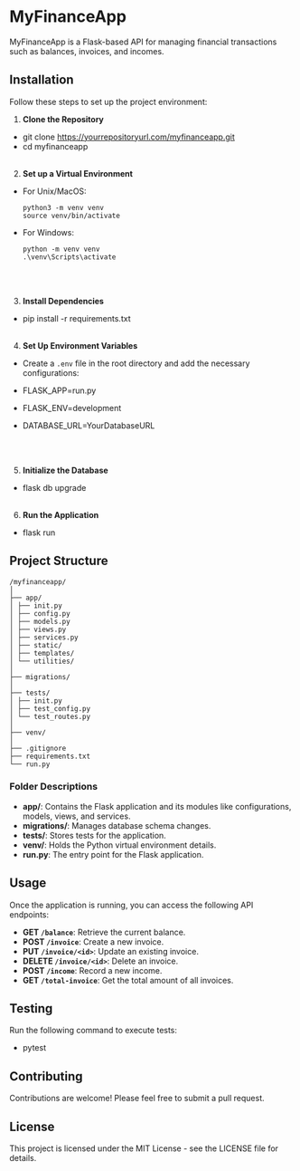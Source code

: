 # MyFinanceApp

MyFinanceApp is a Flask-based API for managing financial transactions such as balances, invoices, and incomes.

## Installation

Follow these steps to set up the project environment:

1. **Clone the Repository**

- git clone https://yourrepositoryurl.com/myfinanceapp.git
- cd myfinanceapp
  <br><br>

2. **Set up a Virtual Environment**

- For Unix/MacOS:
  ```
  python3 -m venv venv
  source venv/bin/activate
  ```
- For Windows:
  ```
  python -m venv venv
  .\venv\Scripts\activate
  ```
  <br><br>

3. **Install Dependencies**

- pip install -r requirements.txt
  <br><br>

4. **Set Up Environment Variables**

- Create a `.env` file in the root directory and add the necessary configurations:

- FLASK_APP=run.py
- FLASK_ENV=development
- DATABASE_URL=YourDatabaseURL

<br><br>

5. **Initialize the Database**

- flask db upgrade
  <br><br>

6. **Run the Application**

- flask run

## Project Structure

```
/myfinanceapp/
│
├── app/
│ ├── init.py
│ ├── config.py
│ ├── models.py
│ ├── views.py
│ ├── services.py
│ ├── static/
│ ├── templates/
│ └── utilities/
│
├── migrations/
│
├── tests/
│ ├── init.py
│ ├── test_config.py
│ └── test_routes.py
│
├── venv/
│
├── .gitignore
├── requirements.txt
└── run.py
```

### Folder Descriptions

- **app/**: Contains the Flask application and its modules like configurations, models, views, and services.
- **migrations/**: Manages database schema changes.
- **tests/**: Stores tests for the application.
- **venv/**: Holds the Python virtual environment details.
- **run.py**: The entry point for the Flask application.

## Usage

Once the application is running, you can access the following API endpoints:

- **GET `/balance`**: Retrieve the current balance.
- **POST `/invoice`**: Create a new invoice.
- **PUT `/invoice/<id>`**: Update an existing invoice.
- **DELETE `/invoice/<id>`**: Delete an invoice.
- **POST `/income`**: Record a new income.
- **GET `/total-invoice`**: Get the total amount of all invoices.

## Testing

Run the following command to execute tests:

- pytest

## Contributing

Contributions are welcome! Please feel free to submit a pull request.

## License

This project is licensed under the MIT License - see the LICENSE file for details.
